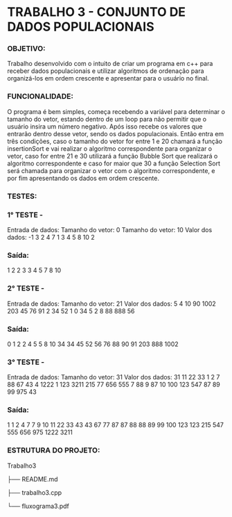 # TRABALHO 3 - CONJUNTO DE DADOS POPULACIONAIS

### OBJETIVO:

Trabalho desenvolvido com o intuito de criar um programa em c++ para receber dados populacionais e utilizar algoritmos de ordenação para organizá-los em ordem crescente e apresentar para o usuário no final.

### FUNCIONALIDADE:

O programa é bem simples, começa recebendo a variável para determinar o tamanho do vetor, estando dentro de um loop para não permitir que o usuário insira um número negativo. Após isso recebe os valores que entrarão dentro desse vetor, sendo os dados populacionais. Então entra em três condições, caso o tamanho do vetor for entre 1 e 20 chamará a função insertionSort e vai realizar o algoritmo correspondente para organizar o vetor, caso for entre 21 e 30 utilizará a função Bubble Sort que realizará o algoritmo correspondente e caso for maior que 30 a função Selection Sort será chamada para organizar o vetor com o algoritmo correspondente, e por fim apresentando os dados em ordem crescente. 

### TESTES:

### 1° TESTE -
Entrada de dados: 
Tamanho do vetor: 0
Tamanho do vetor: 10
Valor dos dados: -1
3
2
4
7
1
3
4
5
8
10
2
### Saída: 
1 2 2 3 3 4 5 7 8 10

### 2° TESTE -
Entrada de dados:
Tamanho do vetor: 21
Valor dos dados:
5
4
10
90
1002
203
45
76
91
2
34
52
1
0
34
5
2
8
88
888
56

### Saída:
0 1 2 2 4 5 5 8 10 34 34 45 52 56 76 88 90 91 203 888 1002

### 3° TESTE - 
Entrada de dados:
Tamanho do vetor: 31
Valor dos dados:
31
11
22
33
1
2
7
88
67
43
4
1222
1
123
3211
215
77
656
555
7
88
9
87
10
100
123
547
87
89
99
975
43

### Saída: 
1 1 2 4 7 7 9 10 11 22 33 43 43 67 77 87 87 88 88 89 99 100 123 123 215 547 555 656 975 1222 3211


### ESTRUTURA DO PROJETO:


Trabalho3  

├── README.md

├── trabalho3.cpp 

└── fluxograma3.pdf
